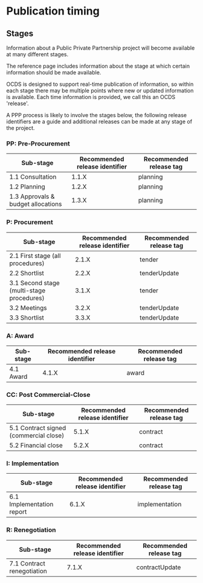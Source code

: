 # Publication timing

## Stages

Information about a Public Private Partnership project will become available at many different stages.

The reference page includes information about the stage at which certain information should be made available.

OCDS is designed to support real-time publication of information, so within each stage there may be multiple points where new or updated information is available. Each time information is provided, we call this an OCDS 'release'.

A PPP process is likely to involve the stages below, the following release identifiers are a guide and additional releases can be made at any stage of the project.

### PP: Pre-Procurement

| Sub-stage | Recommended release identifier | Recommended release tag |
| - | - | - |
| 1.1 Consultation | 1.1.X | planning |
| 1.2 Planning | 1.2.X | planning |
| 1.3 Approvals & budget allocations | 1.3.X | planning |

### P: Procurement

| Sub-stage | Recommended release identifier | Recommended release tag |
| - | - | - |
| 2.1 First stage (all procedures) | 2.1.X | tender |
| 2.2 Shortlist | 2.2.X | tenderUpdate |
| 3.1 Second stage (multi-stage procedures) | 3.1.X | tender |
| 3.2 Meetings | 3.2.X | tenderUpdate |
| 3.3 Shortlist | 3.3.X | tenderUpdate |

### A: Award

| Sub-stage | Recommended release identifier | Recommended release tag |
| - | - | - |
| 4.1 Award | 4.1.X | award |

### CC: Post Commercial-Close

| Sub-stage | Recommended release identifier | Recommended release tag |
| - | - | - |
| 5.1 Contract signed (commercial close) | 5.1.X | contract |
| 5.2 Financial close | 5.2.X | contract |

### I: Implementation

| Sub-stage | Recommended release identifier | Recommended release tag |
| - | - | - |
| 6.1 Implementation report | 6.1.X | implementation |

### R: Renegotiation

| Sub-stage | Recommended release identifier | Recommended release tag |
| - | - | - |
| 7.1 Contract renegotiation | 7.1.X | contractUpdate |

